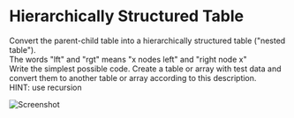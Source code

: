 # Hierarchically Structured Table

Convert the parent-child table into a hierarchically structured table ("nested table").<br />
The words "lft" and "rgt" means "x nodes left" and "right node x"<br />
Write the simplest possible code. Create a table or array with test data and convert them to another table or array according to this description.<br />
HINT: use recursion 


![Screenshot](https://user-images.githubusercontent.com/46568466/151045093-9330cb62-c7c0-4027-9a2d-e862d578186b.jpg)
